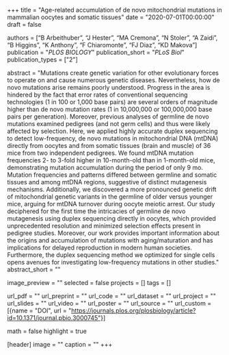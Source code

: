 +++
title = "Age-related accumulation of de novo mitochondrial mutations in mammalian oocytes and somatic tissues"
date = "2020-07-01T00:00:00"
draft = false

authors = [“B Arbeithuber”,  “J Hester”, “MA Cremona”, “N Stoler”, “A Zaidi”, “B Higgins”, “K Anthony”, “F Chiaromonte”, “FJ Diaz”, “KD Makova”]
publication = "_PLOS BIOLOGY_"
publication_short = "_PLoS Biol_"
publication_types = ["2"]

abstract = "Mutations create genetic variation for other evolutionary forces to operate on and cause numerous genetic diseases. Nevertheless, how de novo mutations arise remains poorly understood. Progress in the area is hindered by the fact that error rates of conventional sequencing technologies (1 in 100 or 1,000 base pairs) are several orders of magnitude higher than de novo mutation rates (1 in 10,000,000 or 100,000,000 base pairs per generation). Moreover, previous analyses of germline de novo mutations examined pedigrees (and not germ cells) and thus were likely affected by selection. Here, we applied highly accurate duplex sequencing to detect low-frequency, de novo mutations in mitochondrial DNA (mtDNA) directly from oocytes and from somatic tissues (brain and muscle) of 36 mice from two independent pedigrees. We found mtDNA mutation frequencies 2- to 3-fold higher in 10-month-old than in 1-month-old mice, demonstrating mutation accumulation during the period of only 9 mo. Mutation frequencies and patterns differed between germline and somatic tissues and among mtDNA regions, suggestive of distinct mutagenesis mechanisms. Additionally, we discovered a more pronounced genetic drift of mitochondrial genetic variants in the germline of older versus younger mice, arguing for mtDNA turnover during oocyte meiotic arrest. Our study deciphered for the first time the intricacies of germline de novo mutagenesis using duplex sequencing directly in oocytes, which provided unprecedented resolution and minimized selection effects present in pedigree studies. Moreover, our work provides important information about the origins and accumulation of mutations with aging/maturation and has implications for delayed reproduction in modern human societies. Furthermore, the duplex sequencing method we optimized for single cells opens avenues for investigating low-frequency mutations in other studies."
abstract_short = ""

image_preview = ""
selected = false
projects = []
tags = []

url_pdf = ""
url_preprint = ""
url_code = ""
url_dataset = ""
url_project = ""
url_slides = ""
url_video = ""
url_poster = ""
url_source = ""
url_custom = [{name = "DOI", url = "https://journals.plos.org/plosbiology/article?id=10.1371/journal.pbio.3000745"}]

math = false
highlight = true

[header]
image = ""
caption = ""
+++
